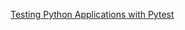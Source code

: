 [Testing Python Applications with Pytest](https://semaphoreci.com/community/tutorials/testing-python-applications-with-pytest)
